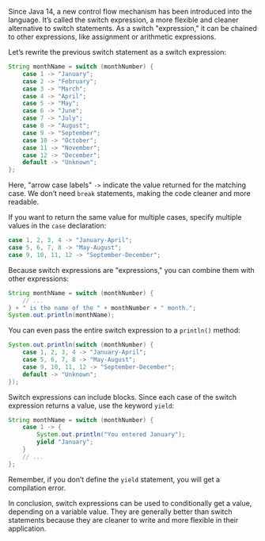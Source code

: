 Since Java 14, a new control flow mechanism has been introduced into the language. It’s called the switch expression, 
a more flexible and cleaner alternative to switch statements. As a switch "expression," it can be chained to other 
expressions, like assignment or arithmetic expressions.

Let’s rewrite the previous switch statement as a switch expression:

```java
String monthName = switch (monthNumber) {
    case 1 -> "January";
    case 2 -> "February";
    case 3 -> "March";
    case 4 -> "April";
    case 5 -> "May";
    case 6 -> "June";
    case 7 -> "July";
    case 8 -> "August";
    case 9 -> "September";
    case 10 -> "October";
    case 11 -> "November";
    case 12 -> "December";
    default -> "Unknown";
};
```

Here, "arrow case labels" `->` indicate the value returned for the matching case. We don’t need `break` statements, 
making the code cleaner and more readable.

If you want to return the same value for multiple cases, specify multiple values in the `case` declaration:

```java
case 1, 2, 3, 4 -> "January-April";
case 5, 6, 7, 8 -> "May-August";
case 9, 10, 11, 12 -> "September-December";
```

Because switch expressions are "expressions," you can combine them with other expressions:

```java
String monthName = switch (monthNumber) {
    // ...
} + " is the name of the " + monthNumber + " month.";
System.out.println(monthName);
```

You can even pass the entire switch expression to a `println()` method:

```java
System.out.println(switch (monthNumber) {
    case 1, 2, 3, 4 -> "January-April";
    case 5, 6, 7, 8 -> "May-August";
    case 9, 10, 11, 12 -> "September-December";
    default -> "Unknown";
});
```

Switch expressions can include blocks. Since each case of the switch expression returns a value, use the keyword `yield`:

```java
String monthName = switch (monthNumber) {
    case 1 -> {
        System.out.println("You entered January");
        yield "January";
    }
    // ...
};
```

Remember, if you don’t define the `yield` statement, you will get a compilation error.

In conclusion, switch expressions can be used to conditionally get a value, depending on a variable value. They are 
generally better than switch statements because they are cleaner to write and more flexible in their application.